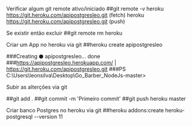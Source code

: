 Verificar algum git remote ativo/iniciado
##git remote -v
heroku https://git.heroku.com/apipostgresleo.git (fetch)
heroku https://git.heroku.com/apipostgresleo.git (push)

Se existir então excluir
##git remote rm heroku

Criar um App no heroku via git
##heroku create apipostgresleo

###Creating ⬢ apipostgresleo... done ###https://apipostgresleo.herokuapp.com/ | https://git.heroku.com/apipostgresleo.git
###PS C:\Users\leonsilva\Desktop\Go_Barber_NodeJs-master>

Subir as alterções via git

##git add .
##git commit -m 'Primeiro commit'
##git push heroku master

Criar banco Postgres no heroku via git
##heroku addons:create heroku-postgresql --version 11
